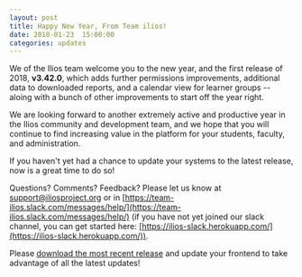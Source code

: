 ```yaml
---
layout: post
title: Happy New Year, From Team ilios!
date: 2018-01-23  15:00:00
categories: updates
---
```


We of the Ilios team welcome you to the new year, and the first release of 2018, __v3.42.0__, which adds further permissions improvements, additional data to downloaded reports, and a calendar view for learner groups -- aloing with a bunch of other improvements to start off the year right.

We are looking forward to another extremely active and productive year in the Ilios community and development team, and we hope that you will continue to find increasing value in the platform for your students, faculty, and administration.

If you haven't yet had a chance to update your systems to the latest release, now is a great time to do so!

Questions? Comments? Feedback? Please let us know at [support@iliosproject.org](mailto:support@iliosproject.org) or in [https://team-ilios.slack.com/messages/help/](https://team-ilios.slack.com/messages/help/) (if you have not yet joined our slack channel, you can get started here: [https://ilios-slack.herokuapp.com/](https://ilios-slack.herokuapp.com/)).

Please [download the most recent release](https://www.github.com/ilios/ilios/releases/latest) and update your frontend to take advantage of all the latest updates!
